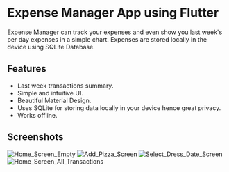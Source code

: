 # Expense Manager App using Flutter
Expense Manager can track your expenses and even show you last week's per day expenses in a simple chart. Expenses are stored locally in the device using SQLite Database.

## Features

* Last week transactions summary.
* Simple and intuitive UI.
* Beautiful Material Design.
* Uses SQLite for storing data locally in your device hence great privacy.
* Works offline.

## Screenshots

![Home_Screen_Empty](https://github.com/akashsingh2754/BudgetBuddy/assets/117973585/a0aa47bf-d3cf-4fdf-8172-45e65a9e71c9)
![Add_Pizza_Screen](https://github.com/akashsingh2754/BudgetBuddy/assets/117973585/d8844e99-50fb-49c7-9b3e-a821cf994c7e)
![Select_Dress_Date_Screen](https://github.com/akashsingh2754/BudgetBuddy/assets/117973585/46bb0e4c-29b7-4f22-a6fc-8fee28ece9b9)
![Home_Screen_All_Transactions](https://github.com/akashsingh2754/BudgetBuddy/assets/117973585/245ccb8d-71aa-4bde-89c3-568bce9cb96d)

